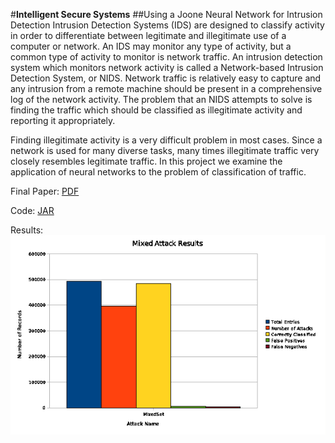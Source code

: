 #**Intelligent Secure Systems**
##Using a Joone Neural Network for Intrusion Detection
Intrusion Detection Systems (IDS) are designed to classify activity in order to differentiate between legitimate and 
illegitimate use of a computer or network. An IDS may monitor any type of activity, but a common type of activity to 
monitor is network traffic. An intrusion detection system which monitors network activity is called a Network-based
Intrusion Detection System, or NIDS. Network traffic is relatively easy to capture and any intrusion from a remote 
machine should be present in a comprehensive log of the network activity. The problem that an NIDS attempts to solve 
is finding the traffic which should be classified as illegitimate activity and reporting it appropriately.

Finding illegitimate activity is a very difficult problem in most cases. Since a network is used for many diverse 
tasks, many times illegitimate traffic very closely resembles legitimate traffic. In this project we examine the
application of neural networks to the problem of classification of traffic.

Final Paper: [PDF](Project3_Brad_Israel_Jon_Ludwig.pdf)

Code: [JAR](NNIds.jar)

Results:
![Results](mixed_results.png)